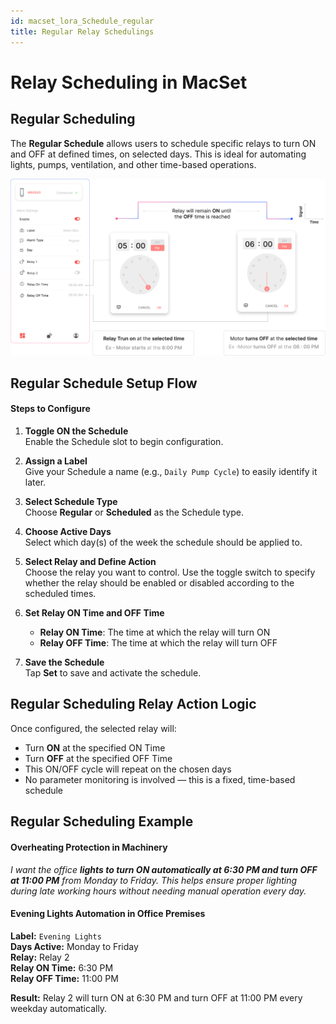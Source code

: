 ```yaml
---
id: macset_lora_Schedule_regular
title: Regular Relay Schedulings
---
```


# Relay Scheduling in MacSet

## Regular Scheduling

The **Regular Schedule** allows users to schedule specific relays to turn ON and OFF at defined times, on selected days. This is ideal for automating lights, pumps, ventilation, and other time-based operations.

![title image](./assets/regular_Schedule_lorawan_controller.svg)

## Regular Schedule Setup Flow

#### Steps to Configure

1. **Toggle ON the Schedule**  
   Enable the Schedule slot to begin configuration.

2. **Assign a Label**  
   Give your Schedule a name (e.g., `Daily Pump Cycle`) to easily identify it later.

3. **Select Schedule Type**  
   Choose **Regular** or **Scheduled** as the Schedule type.

4. **Choose Active Days**  
   Select which day(s) of the week the schedule should be applied to.

5. **Select Relay and Define Action**  
   Choose the relay you want to control. Use the toggle switch to specify whether the relay should be enabled or disabled according to the scheduled times.

6. **Set Relay ON Time and OFF Time**  
   - **Relay ON Time**: The time at which the relay will turn ON  
   - **Relay OFF Time**: The time at which the relay will turn OFF

7. **Save the Schedule**  
   Tap **Set** to save and activate the schedule.

## Regular Scheduling Relay Action Logic

Once configured, the selected relay will:

- Turn **ON** at the specified ON Time  
- Turn **OFF** at the specified OFF Time  
- This ON/OFF cycle will repeat on the chosen days  
- No parameter monitoring is involved — this is a fixed, time-based schedule

## Regular Scheduling  Example

#### Overheating Protection in Machinery

*I want the office **lights to turn ON automatically at 6:30 PM and turn OFF at 11:00 PM** from Monday to Friday. This helps ensure proper lighting during late working hours without needing manual operation every day.*

#### Evening Lights Automation in Office Premises

**Label:** `Evening Lights`  
**Days Active:** Monday to Friday  
**Relay:** Relay 2  
**Relay ON Time:** 6:30 PM  
**Relay OFF Time:** 11:00 PM  
  
**Result:** Relay 2 will turn ON at 6:30 PM and turn OFF at 11:00 PM every weekday automatically.
